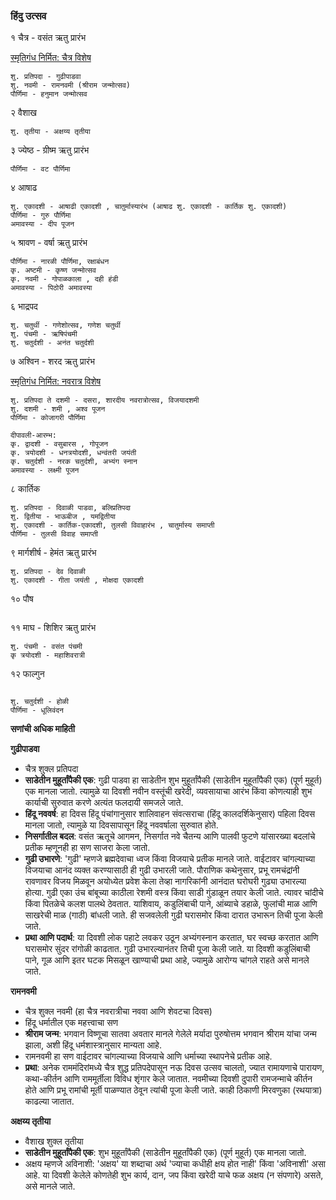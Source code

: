 
### हिंदु उत्सव

१ चैत्र - वसंत ऋतु प्रारंभ

[स्मृतिगंध निर्मित: चैत्र विशेष](https://www.youtube.com/watch?v=9YA6t4joyoA)
```
शु. प्रतिपदा - गुढीपाडवा
शु. नवमी - रामनवमी (श्रीराम जन्मोत्सव)
पौर्णिमा - हनुमान जन्मोत्सव
```

२ वैशाख
```
शु. तृतीया - अक्षय्य तृतीया
```

३ ज्येष्ठ - ग्रीष्म ऋतु प्रारंभ
```
पौर्णिमा - वट पौर्णिमा
```

४ आषाढ
```
शु. एकादशी - आषाढी एकादशी , चातुर्मास्यारंभ (आषाढ शु. एकादशी - कार्तिक शु. एकादशी)
पौर्णिमा - गुरु पौर्णिमा
अमावस्या - दीप पूजन
```

५ श्रावण - वर्षा ऋतु प्रारंभ
```
पौर्णिमा - नारळी पौर्णिमा, रक्षाबंधन
कृ. अष्टमी - कृष्ण जन्मोत्सव
कृ. नवमी - गोपाळकाला , दही हंडी
अमावस्या - पिठोरी अमावस्या
```

६ भाद्रपद
```
शु. चतुर्थी - गणेशोत्सव, गणेश चतुर्थी
शु. पंचमी - ऋषिपंचमी
शु. चतुर्दशी - अनंत चतुर्दशी
```

७ अश्विन - शरद ऋतु प्रारंभ

[स्मृतिगंध निर्मित: नवरात्र विशेष](https://www.youtube.com/watch?v=SOhBzdAtwp4)
```
शु. प्रतिपदा ते दशमी - दसरा, शारदीय नवरात्रोत्सव, विजयादशमी
शु. दशमी - शमी , अश्व पूजन
पौर्णिमा - कोजागरी पौर्णिमा

दीपावली-आरम्भ:
कृ. द्वादशी - वसुबारस , गोपूजन
कृ. त्रयोदशी - धनत्रयोदशी, धन्वंतरी जयंती
कृ. चतुर्दशी - नरक चतुर्दशी, अभ्यंग स्नान
अमावस्या - लक्ष्मी पूजन 
```

८ कार्तिक
```
शु. प्रतिपदा - दिवाळी पाडवा, बलिप्रतिपदा
शु. द्वितीया - भाऊबीज , यमद्वितीया
शु. एकादशी - कार्तिक-एकादशी, तुलसी विवाहारंभ , चातुर्मास्य समाप्ती
पौर्णिमा - तुलसी विवाह समाप्ती
```

९ मार्गशीर्ष - हेमंत ऋतु प्रारंभ
```
शु. प्रतिपदा - देव दिवाळी
शु. एकादशी - गीता जयंती , मोक्षदा एकादशी
```


१० पौष
```

```


११ माघ - शिशिर ऋतु प्रारंभ
```
शु. पंचमी - वसंत पंचमी
कृ त्रयोदशी - महाशिवरात्री
```



१२ फाल्गुन
```

शु. चतुर्दशी - होळी
पौर्णिमा - धूलिवंदन

```

**सणांची अधिक माहिती**

**गुढीपाडवा**

- चैत्र शुक्ल प्रतिपदा
- **साडेतीन मुहूर्तांपैकी एक**: गुढी पाडवा हा साडेतीन शुभ मुहूर्तांपैकी (साडेतीन मुहूर्तांपैकी एक) (पूर्ण मुहूर्त) एक मानला जातो. त्यामुळे या दिवशी नवीन वस्तूंची खरेदी, व्यवसायाचा आरंभ किंवा कोणत्याही शुभ कार्याची सुरुवात करणे अत्यंत फलदायी समजले जाते.
- **हिंदू नववर्ष**: हा दिवस हिंदू पंचांगानुसार शालिवाहन संवत्सराचा (हिंदू कालदर्शिकेनुसार) पहिला दिवस मानला जातो, त्यामुळे या दिवसापासून हिंदू नववर्षाला सुरुवात होते.
- **निसर्गातील बदल**: वसंत ऋतूचे आगमन, निसर्गात नवे चैतन्य आणि पालवी फुटणे यांसारख्या बदलांचे प्रतीक म्हणूनही हा सण साजरा केला जातो.
- **गुढी उभारणे**: 'गुढी' म्हणजे ब्रह्मदेवाचा ध्वज किंवा विजयाचे प्रतीक मानले जाते. वाईटावर चांगल्याच्या विजयाचा आनंद व्यक्त करण्यासाठी ही गुढी उभारली जाते. पौराणिक कथेनुसार, प्रभू रामचंद्रांनी रावणावर विजय मिळवून अयोध्येत प्रवेश केला तेव्हा नागरिकांनी आनंदात घरोघरी गुढ्या उभारल्या होत्या. गुढी एका उंच बांबूच्या काठीला रेशमी वस्त्र किंवा साडी गुंडाळून तयार केली जाते. त्यावर चांदीचे किंवा पितळेचे कलश पालथे ठेवतात. याशिवाय, कडुलिंबाची पाने, आंब्याचे डहाळे, फुलांची माळ आणि साखरेची माळ (गाठी) बांधली जाते. ही सजवलेली गुढी घरासमोर किंवा दारात उभारून तिची पूजा केली जाते.
- **प्रथा आणि पदार्थ**: या दिवशी लोक पहाटे लवकर उठून अभ्यंगस्नान करतात, घर स्वच्छ करतात आणि घरासमोर सुंदर रांगोळी काढतात. गुढी उभारल्यानंतर तिची पूजा केली जाते. या दिवशी कडुलिंबाची पाने, गूळ आणि इतर घटक मिसळून खाण्याची प्रथा आहे, ज्यामुळे आरोग्य चांगले राहते असे मानले जाते.

**रामनवमी**

- चैत्र शुक्ल नवमी (हा चैत्र नवरात्रीचा नववा आणि शेवटचा दिवस)
- हिंदू धर्मातील एक महत्त्वाचा सण
- **श्रीराम जन्म**: भगवान विष्णूचा सातवा अवतार मानले गेलेले मर्यादा पुरुषोत्तम भगवान श्रीराम यांचा जन्म झाला, अशी हिंदू धर्मशास्त्रानुसार मान्यता आहे.
- रामनवमी हा सण वाईटावर चांगल्याच्या विजयाचे आणि धर्माच्या स्थापनेचे प्रतीक आहे.
- **प्रथा**: अनेक राममंदिरांमध्ये चैत्र शुद्ध प्रतिपदेपासून नऊ दिवस उत्सव चालतो, ज्यात रामायणाचे पारायण, कथा-कीर्तन आणि राममूर्तीला विविध शृंगार केले जातात. नवमीच्या दिवशी दुपारी रामजन्माचे कीर्तन होते आणि प्रभू रामांची मूर्ती पाळण्यात ठेवून त्यांची पूजा केली जाते. काही ठिकाणी मिरवणुका (रथयात्रा) काढल्या जातात.


**अक्षय्य तृतीया**

- वैशाख शुक्ल तृतीया
- **साडेतीन मुहूर्तांपैकी एक**: शुभ मुहूर्तांपैकी (साडेतीन मुहूर्तांपैकी एक) (पूर्ण मुहूर्त) एक मानला जातो.
- अक्षय म्हणजे अविनाशी: 'अक्षय' या शब्दाचा अर्थ 'ज्याचा कधीही क्षय होत नाही' किंवा 'अविनाशी' असा आहे. या दिवशी केलेले कोणतेही शुभ कार्य, दान, जप किंवा खरेदी याचे फळ अक्षय (न संपणारे) असते, असे मानले जाते.
